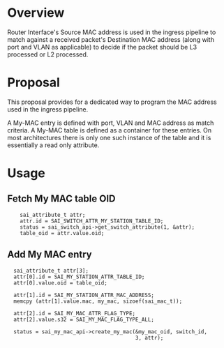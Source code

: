 # Overview
Router Interface's Source MAC address is used in the ingress pipeline to match against a received packet's Destination MAC address (along with port and VLAN as applicable) to decide if the packet should be L3 processed or L2 processed.
 
# Proposal
This proposal provides for a dedicated way to program the MAC address used in the ingress pipeline.

A My-MAC entry is defined with port, VLAN and MAC address as match criteria. A My-MAC table is defined as a container for these entries. On most architectures there is only one such instance of the table and it is essentially a read only attribute.

# Usage

## Fetch My MAC table OID
```
    sai_attribute_t attr;
    attr.id = SAI_SWITCH_ATTR_MY_STATION_TABLE_ID;
    status = sai_switch_api->get_switch_attribute(1, &attr);
    table_oid = attr.value.oid;
```
## Add My MAC entry
```
  sai_attribute_t attr[3];
  attr[0].id = SAI_MY_STATION_ATTR_TABLE_ID;
  attr[0].value.oid = table_oid;

  attr[1].id = SAI_MY_STATION_ATTR_MAC_ADDRESS;
  memcpy (attr[1].value.mac, my_mac, sizoef(sai_mac_t));

  attr[2].id = SAI_MY_MAC_ATTR_FLAG_TYPE;
  attr[2].value.s32 = SAI_MY_MAC_FLAG_TYPE_ALL;

  status = sai_my_mac_api->create_my_mac(&my_mac_oid, switch_id,
                                         3, attr);
```


